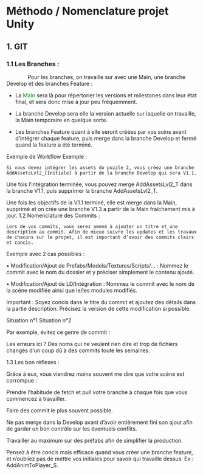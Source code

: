 # Méthodo / Nomenclature projet Unity


## 1. GIT  

### 1.1 Les Branches : 


&emsp;&emsp;&emsp;&emsp;Pour les branches, on travaille sur avec une Main, une branche Develop et des branches Feature : 

- La <span style="color: green"> Main </span> sera là pour répertorier les versions et milestones dans leur état final, et sera donc mise à jour peu fréquemment. 

- La branche Develop sera elle la version actuelle sur laquelle on travaille, la Main temporaire en quelque sorte. 

- Les branches Feature quant à elle seront créées par vos soins avant d’intégrer chaque feature, puis merge dans la branche Develop et fermé quand la feature a été terminé. 















Exemple de Workflow	
Exemple :                                       	

	Si vous devez intégrer les assets du puzzle 2, vous créez une branche AddAssetsLvl2_[Initiale] à partir de la branche Develop qui sera V1.1. 

Une fois l’intégration terminée, vous pouvez merge AddAssetsLvl2_T dans la branche V1.1, puis supprimer la branche AddAssetsLvl2_T.

Une fois les objectifs de la V1.1 terminé, elle est merge dans la Main, supprimé et on crée une branche V1.3 a partir de la Main fraîchement mis à jour. 
1.2 Nomenclature des Commits : 

	Lors de vos commits, vous serez amené à ajouter un titre et une description au commit. Afin de mieux suivre les updates et les travaux de chacuns sur le projet, il est important d’avoir des commits clairs et concis. 


Exemple avec 2 cas possibles :

• Modification/Ajout de Prefabs/Models/Textures/Scripts/… : 
Nommez le commit avec le nom du dossier et y préciser simplement le contenu ajouté.

• Modification/Ajout de LD/Intégration : 
Nommez le commit avec le nom de la scène modifiée ainsi que le/les modules modifiés.


Important : Soyez concis dans le titre du commit et ajoutez des détails dans la partie description. Précisez la version de cette modification si possible.

Situation n°1					Situation n°2


Par exemple, évitez ce genre de commit : 



Les erreurs ici ? Des noms qui ne veulent rien dire et trop de fichiers changés d’un coup dû à des commits toute les semaines.






1.3 Les bon réflexes : 

	
Grâce à eux, vous viendrez moins souvent me dire que votre scène est corrompue  : 

Prendre l’habitude de fetch et pull votre branche à chaque fois que vous commencez à travailler.

Faire des commit le plus souvent possible.

Ne pas merge dans la Develop avant d’avoir entièrement fini son ajout afin de garder un bon contrôle sur les éventuels conflits.

Travailler au maximum sur des préfabs afin de simplifier la production.

Pensez à être concis mais efficace quand vous créer une branche feature, et n’oubliez pas de mettre vos initiales pour savoir qui travaille dessus. Ex : AddAnimToPlayer_S.
